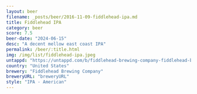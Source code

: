 ```yaml
---
layout: beer
filename: _posts/beer/2016-11-09-fiddlehead-ipa.md
title: Fiddlehead IPA
category: beer
score: 7.5
beer-date: "2024-06-15"
desc: "A decent mellow east coast IPA"
permalink: /beer/:title.html
img: /img/list/fiddlehead-ipa.jpeg
untappd: "https://untappd.com/b/fiddlehead-brewing-company-fiddlehead-brewing-company-fiddlehead-ipa/96969"
country: "United States"
brewery: "Fiddlehead Brewing Company"
breweryURL: "breweryURL"
style: "IPA - American"
---
```

